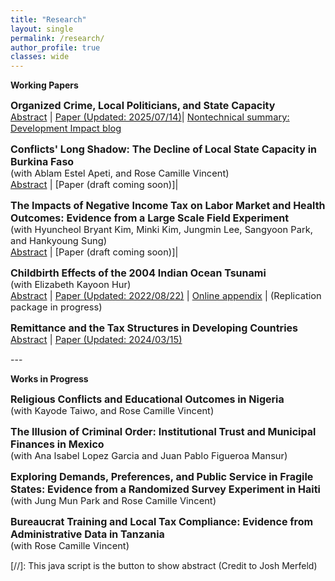 ```yaml
---
title: "Research"
layout: single
permalink: /research/
author_profile: true
classes: wide
---
```





**Working Papers**

<span style="font-size:12pt;"> **Organized Crime, Local Politicians, and State Capacity**</span><br>
<span style="font-size:11pt;">   <a href="#/" onclick="visib('abs_mexmayors')">Abstract</a> |  [Paper (Updated: 2025/07/14)](https://seunghunlee918.github.io/research/Mexico_Mayors.pdf)| [Nontechnical summary: Development Impact blog](https://blogs.worldbank.org/impactevaluations/role-local-politicians-establishing-capable-local-governments-violent)</span> 

<div id="abs_mexmayors" style="display: none;">
    <p style="font-size:11pt;"> This paper examines how the assassination of mayors affects local government capacity, leveraging the quasi-random variation in the success of assassination attempts against Mexican mayors. Compared to municipalities with failed attempts, tax collection falls by 28% and public expenditures shift from essential services to construction investments in municipalities with successful assassinations. There is suggestive evidence that disruptions to local government personnel contribute to these outcomes. Productive municipal workers leave, and retaining them would require an 11% wage increase. More personnel are reassigned from public service delivery to security duties. Non-political violence, economic activities, demographics, electoral environment, and the temporary rise in organized crime do not fully explain these outcomes. The results highlight how the loss of decision-makers in violent environments undermines local state capacity.
  </p>  
</div>


<span style="font-size:12pt;"> **Conflicts' Long Shadow: The Decline of Local State Capacity in Burkina Faso**</span><br>
<span style="font-size:11pt;"> (with Ablam Estel Apeti, and Rose Camille Vincent) </span><br>
<span style="font-size:11pt;">   <a href="#/" onclick="visib('abs_mexmayors')">Abstract</a> |  [Paper (draft coming soon)]| </span> 

<div id="abs_mexmayors" style="display: none;"> 
    <p style="font-size:11pt;">  Conflicts in fragile states disrupt governance, resource mobilization, and service delivery, yet their micro-level impact on local state capacity is under-explored. This paper examines how violent conflicts affect the capacity of local governments to raise revenue and allocate resources for public services, using Burkina Faso as a case study due to its recent political instability and escalating conflicts. We construct a commune-by-year dataset covering all 351 communes over 15 years, combining data on public finance, conflict, and economic activities. A key innovation is the inclusion of planned revenues and expenditures, allowing us to assess how conflicts alter local fiscal expectations and performance. Using event studies and recentered instruments, we find that conflict-affected communes miss revenue and expenditure targets by 6 and 5 percentage points, respectively. This is driven by drops in locally generated revenues and reduced spending on operations and staff. Investment targets also fall short as expected central government grants fail to arrive, deepening fiscal deficits. The weakened local fiscal capacity lasts long after conflicts subside, highlighting challenges in post-conflict recovery
  </p>  
</div>



<span style="font-size:12pt;"> **The Impacts of Negative Income Tax on Labor Market and Health Outcomes: Evidence from a Large Scale Field Experiment**</span><br>
<span style="font-size:11pt;"> (with Hyuncheol Bryant Kim, Minki Kim, Jungmin Lee, Sangyoon Park, and Hankyoung Sung) </span><br>
<span style="font-size:11pt;">   <a href="#/" onclick="visib('abs_mexmayors')">Abstract</a> |  [Paper (draft coming soon)]| </span> 

<div id="abs_mexmayors" style="display: none;"> 
    <p style="font-size:11pt;">  This report presents experimental evidence on the short-run impacts of providing monthly income support to low-income households, focusing on their financial stability, employment, subjective well-being, and health outcomes. We examine a randomized experiment in South Korea, the Seoul Stepping Stone Income Project, where 1,584 out of 5,111 households received monthly payments based on their income and household size across two phases. Our findings, drawn from both administrative and survey data, consistently show that households receiving income support experienced increases in total income and expenditures. However, compared to the control group, recipients of income support display lower employment and labor income growth. Notably, income support led to improvements in mental health among low-income households.
  </p>  
</div>

<span style="font-size:12pt;"> **Childbirth Effects of the 2004 Indian Ocean Tsunami**</span><br>
<span style="font-size:11pt;"> (with Elizabeth Kayoon Hur) </span><br>
<span style="font-size:11pt;">   <a href="#/" onclick="visib('abs_indonesia')">Abstract</a> |  [Paper (Updated: 2022/08/22)](https://seunghunlee918.github.io/research/Dem_Tsunami_Indonesia_final.pdf)  | [Online appendix](https://seunghunlee918.github.io/research/appendix_shorter.pdf) | (Replication package in progress)</span>

<div id="abs_indonesia" style="display: none;">
    <p style="font-size:11pt;"> This paper evaluates the effect of the in utero exposure to the 2004 Indian Ocean Tsunami on short-term childbirth outcomes in Indonesia. Exploiting variation in damage intensities across locations and the timing of exposure, we find that the probability of successful pregnancies drops by 5.9 pp, while miscarriages increase by 5.5 pp. However, this does not vary by intensity of exposure across locations. Our results suggest the importance of considering fetal loss in developing countries and highlight that facilitating household investment in health through various policies may mitigate negative birth effects in the aftermath of natural disasters.</p>    
</div>



<span style="font-size:12pt;"> **Remittance and the Tax Structures in Developing Countries**</span><br>
<span style="font-size:11pt;">  <a href="#/" onclick="visib('abs_remittance')">Abstract</a> | [Paper (Updated: 2024/03/15)](https://seunghunlee918.github.io/research/Remittances.pdf) </span>

<div id="abs_remittance" style="display: none;">
    <p style="font-size:11pt;"> This paper investigates the relationship between a country's reliance on remittances from abroad and its ability to collect taxes from various domestic sources. Despite the increasing flow of remittances in volume and proportion, particularly among developing countries, their role in determining the state's capacity to collect taxes has received little attention. This chapter explores the link between remittances and various tax revenue categories using country-level data. Two-way panel regressions suggest that a 1 percentage point (pp) increase in the inflow of remittances explains a 0.12 pp rise in consumption tax revenues. The same estimate derived from IV methods proxying for migrant network strength and openness of borders increases to 0.9 pp. Decomposing this result reveals that the increase in household consumption expenditure explains all of the statistical association, not the efficient tax-collecting mechanisms such as VAT. Subsample regressions by income category suggest that the association between remittances and consumption tax revenue is stronger in countries with lower income. </p>
</div>
---

**Works in Progress**

<span style="font-size:12pt;"> **Religious Conflicts and Educational Outcomes in Nigeria**</span><br>
<span style="font-size:11pt;"> (with Kayode Taiwo, and Rose Camille Vincent) </span><br>



<span style="font-size:12pt;"> **The Illusion of Criminal Order: Institutional Trust and Municipal Finances in Mexico**</span><br>
<span style="font-size:11pt;"> (with Ana Isabel Lopez Garcia and Juan Pablo Figueroa Mansur) </span><br>

<span style="font-size:12pt;"> **Exploring Demands, Preferences, and Public Service in Fragile States: Evidence from a Randomized Survey Experiment in Haiti**</span><br>
<span style="font-size:11pt;"> (with Jung Mun Park and Rose Camille Vincent) </span><br>

<span style="font-size:12pt;"> **Bureaucrat Training and Local Tax Compliance: Evidence from Administrative Data in Tanzania**</span><br>
<span style="font-size:11pt;"> (with Rose Camille Vincent) </span><br>

[//]: This java script is the button to show abstract (Credit to Josh Merfeld)
<script>
 function visib(id) {
  var x = document.getElementById(id);
  if (x.style.display === "block") {
    x.style.display = "none";
  } else {
    x.style.display = "block";
  }
}
</script>
